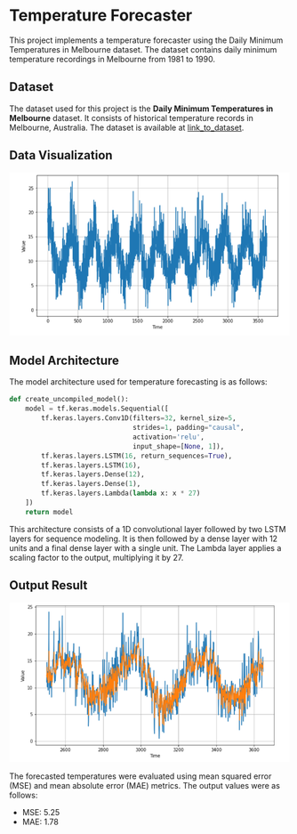 # Temperature Forecaster

This project implements a temperature forecaster using the Daily Minimum Temperatures in Melbourne dataset. The dataset contains daily minimum temperature recordings in Melbourne from 1981 to 1990.

## Dataset

The dataset used for this project is the **Daily Minimum Temperatures in Melbourne** dataset. It consists of historical temperature records in Melbourne, Australia. The dataset is available at [link_to_dataset](https://github.com/jbrownlee/Datasets/blob/master/daily-min-temperatures.csv).

## Data Visualization
![Melbourne Temperature Dataset](data.png)

## Model Architecture

The model architecture used for temperature forecasting is as follows:

```python
def create_uncompiled_model():
    model = tf.keras.models.Sequential([
        tf.keras.layers.Conv1D(filters=32, kernel_size=5,
                               strides=1, padding="causal",
                               activation='relu',
                               input_shape=[None, 1]),
        tf.keras.layers.LSTM(16, return_sequences=True),
        tf.keras.layers.LSTM(16),
        tf.keras.layers.Dense(12),
        tf.keras.layers.Dense(1),
        tf.keras.layers.Lambda(lambda x: x * 27)
    ])
    return model
```

This architecture consists of a 1D convolutional layer followed by two LSTM layers for sequence modeling. It is then followed by a dense layer with 12 units and a final dense layer with a single unit. The Lambda layer applies a scaling factor to the output, multiplying it by 27.

## Output Result
![Forecasting](forecasting.png)


The forecasted temperatures were evaluated using mean squared error (MSE) and mean absolute error (MAE) metrics. The output values were as follows:
- MSE: 5.25
- MAE: 1.78

